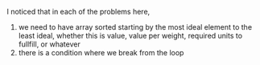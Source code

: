 I noticed that in each of the problems here,

1. we need to have array sorted starting by the most ideal element to the least ideal, whether this is value, value per weight, required units to fullfill, or whatever
2. there is a condition where we break from the loop
